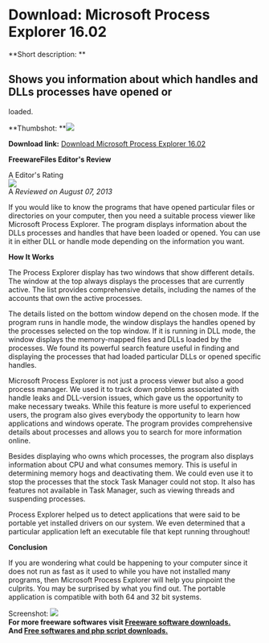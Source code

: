 # Download: Microsoft Process Explorer 16.02

**Short description: **

## Shows you information about which handles and DLLs processes have opened or
loaded.

  
**Thumbshot: **![](http://www.freewarefiles.com/screenshot/MSProcessExplorer_md.jpg)   
  
**Download link:** [Download Microsoft Process Explorer 16.02](http://freesoftwares.boysofts.com/Microsoft-Process-Explorer_program_14219.html)  
  

**FreewareFiles Editor's Review**  
  

A Editor's Rating  
![](http://www.freewarefiles.com/images/rating/5.gif)  
A _Reviewed on August 07, 2013_  
  
If you would like to know the programs that have opened particular files or
directories on your computer, then you need a suitable process viewer like
Microsoft Process Explorer. The program displays information about the DLLs
processes and handles that have been loaded or opened. You can use it in
either DLL or handle mode depending on the information you want.

**How It Works**

The Process Explorer display has two windows that show different details. The
window at the top always displays the processes that are currently active. The
list provides comprehensive details, including the names of the accounts that
own the active processes.

The details listed on the bottom window depend on the chosen mode. If the
program runs in handle mode, the window displays the handles opened by the
processes selected on the top window. If it is running in DLL mode, the window
displays the memory-mapped files and DLLs loaded by the processes. We found
its powerful search feature useful in finding and displaying the processes
that had loaded particular DLLs or opened specific handles.

Microsoft Process Explorer is not just a process viewer but also a good
process manager. We used it to track down problems associated with handle
leaks and DLL-version issues, which gave us the opportunity to make necessary
tweaks. While this feature is more useful to experienced users, the program
also gives everybody the opportunity to learn how applications and windows
operate. The program provides comprehensive details about processes and allows
you to search for more information online.

Besides displaying who owns which processes, the program also displays
information about CPU and what consumes memory. This is useful in determining
memory hogs and deactivating them. We could even use it to stop the processes
that the stock Task Manager could not stop. It also has features not available
in Task Manager, such as viewing threads and suspending processes.

Process Explorer helped us to detect applications that were said to be
portable yet installed drivers on our system. We even determined that a
particular application left an executable file that kept running throughout!

**Conclusion**

If you are wondering what could be happening to your computer since it does
not run as fast as it used to while you have not installed many programs, then
Microsoft Process Explorer will help you pinpoint the culprits. You may be
surprised by what you find out. The portable application is compatible with
both 64 and 32 bit systems.

  
  
Screenshot: ![](http://www.freewarefiles.com/screenshot/MSProcessExplorer.jpg)  
**For more freeware softwares visit [Freeware software downloads.](http://freesoftwares.boysofts.com/)**   
**And [Free softwares and php script downloads.](http://www.boysofts.com/)**

